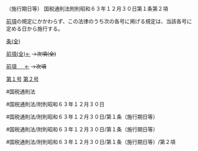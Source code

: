 （施行期日等）
国税通則法附則昭和６３年１２月３０日第１条第２項

[前項](国税通則法＿＿＿＿附則昭和６３年１２月３０日第１条第１項)の規定にかかわらず、この法律のうち次の各号に掲げる規定は、当該各号に定める日から施行する。

[条(全)](国税通則法＿＿＿＿附則昭和６３年１２月３０日第１条_.md)

[前項(全)←](国税通則法＿＿＿＿附則昭和６３年１２月３０日第１条第１項_.md)  ~~→次項(全)~~

[前項 　 ←](国税通則法＿＿＿＿附則昭和６３年１２月３０日第１条第１項.md)  ~~→次項~~

[第１号](国税通則法＿＿＿＿附則昭和６３年１２月３０日第１条第２項第１号.md)  [第２号](国税通則法＿＿＿＿附則昭和６３年１２月３０日第１条第２項第２号.md)  

#国税通則法

#国税通則法/附則昭和６３年１２月３０日

#国税通則法/附則昭和６３年１２月３０日/第１条（施行期日等）

#国税通則法/附則昭和６３年１２月３０日/第１条（施行期日等）

#国税通則法/附則昭和６３年１２月３０日/第１条（施行期日等）/第２項

